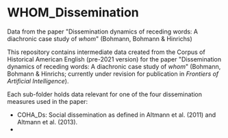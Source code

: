 # WHOM_Dissemination
Data from the paper "Dissemination dynamics of receding words: A diachronic case study of *whom*" (Bohmann, Bohmann &amp; Hinrichs)

This repository contains intermediate data created from the Corpus of Historical American English (pre-2021 version) for the paper "Dissemination dynamics of receding words: A diachronic case study of *whom*" (Bohmann, Bohmann &amp; Hinrichs; currently under revision for publication in *Frontiers of Artificial Intelligence*).

Each sub-folder holds data relevant for one of the four dissemination measures used in the paper:

* COHA_Ds: Social dissemination as defined in Altmann et al. (2011) and Altmann et al. (2013).
* 
